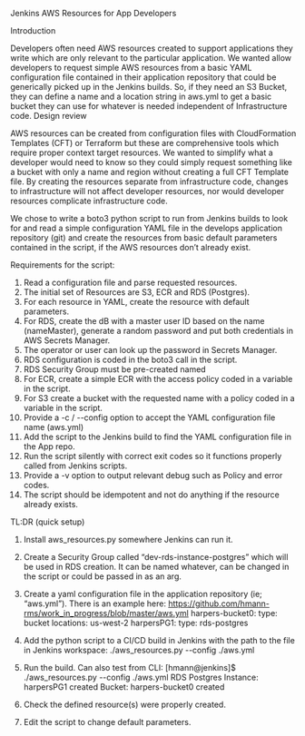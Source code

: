 Jenkins AWS Resources for App Developers

Introduction

Developers often need AWS resources created to support applications they write which are only relevant to the particular application.  We wanted allow developers to request simple AWS resources from a basic YAML configuration file contained in their application repository that could be generically picked up in the Jenkins builds.  So, if they need an S3 Bucket, they can define a name and a location string in aws.yml to get a basic bucket they can use for whatever is needed independent of Infrastructure code.
Design review

AWS resources can be created from configuration files with CloudFormation Templates (CFT) or Terraform but these are comprehensive tools which require proper context target resources.  We wanted to simplify what a developer would need to know so they could simply request something like a bucket with only a name and region without creating a full CFT Template file.   By creating the resources separate from infrastructure code, changes to infrastructure will not affect developer resources, nor would developer resources complicate infrastructure code.

We chose to write a boto3 python script to run from Jenkins builds to look for and read a simple configuration YAML file in the develops application repository (git) and create the resources from basic default parameters contained in the script, if the AWS resources don’t already exist.  

Requirements for the script:

1.	Read a configuration file and parse requested resources.
2.	The initial set of Resources are S3, ECR and RDS (Postgres).
3.	For each resource in YAML, create the resource with default parameters.
4.	For RDS, create the dB with a master user ID based on the name (nameMaster), generate a random password and put both credentials in AWS Secrets Manager.
5.	The operator or user can look up the password in Secrets Manager.
6.	RDS configuration is coded in the boto3 call in the script.
7.	RDS Security Group must be pre-created named 
8.	For ECR, create a simple ECR with the access policy coded in a variable in the script.
9.	For S3 create a bucket with the requested name with a policy coded in a variable in the script.
10.	Provide a -c / --config option to accept the YAML configuration file name (aws.yml)
11.	Add the script to the Jenkins build to find the YAML configuration file in the App repo.
12.	Run the script silently with correct exit codes so it functions properly called from Jenkins scripts.
13.	Provide a -v option to output relevant debug such as Policy and error codes.
14.	The script should be idempotent and not do anything if the resource already exists.


TL:DR (quick setup)
1.	Install aws_resources.py somewhere Jenkins can run it.
2.	Create a Security Group called “dev-rds-instance-postgres” which will be used in RDS creation. It can be named whatever, can be changed in the script or could be passed in as an arg.

 
3.	Create a yaml configuration file in the application repository (ie; “aws.yml”).  There is an example here: https://github.com/hmann-rms/work_in_progress/blob/master/aws.yml
  		harpers-bucket0:
            type: bucket
            locations: us-west-2
        harpersPG1:
            type: rds-postgres
4.	Add the python script to a CI/CD build in Jenkins with the path to the file in Jenkins workspace:
./aws_resources.py --config ./aws.yml

5.	Run the build.  Can also test from CLI: 
[hmann@jenkins]$ ./aws_resources.py --config ./aws.yml
RDS Postgres Instance: harpersPG1 created
Bucket: harpers-bucket0 created
6.	Check the defined resource(s) were properly created.
7.	Edit the script to change default parameters.
